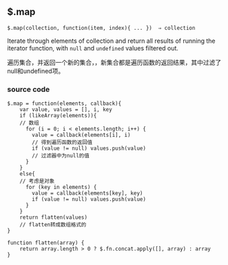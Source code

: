 ## $.map

```
$.map(collection, function(item, index){ ... })  ⇒ collection
```

Iterate through elements of collection and return all results of running the iterator function, with `null` and `undefined` values filtered out.

遍历集合，并返回一个新的集合，，新集合都是遍历函数的返回结果，其中过滤了null和undefined项。



### source code

```
$.map = function(elements, callback){
    var value, values = [], i, key
    if (likeArray(elements)){
    // 数组
      for (i = 0; i < elements.length; i++) {
        value = callback(elements[i], i)
        // 得到遍历函数的返回值
        if (value != null) values.push(value)
        // 过滤器中为null的值
      }
    }
    else{
    // 考虑是对象
      for (key in elements) {
        value = callback(elements[key], key)
        if (value != null) values.push(value)
      }
    }
    return flatten(values)
    // flatten转成数组格式的
}

function flatten(array) {
	return array.length > 0 ? $.fn.concat.apply([], array) : array
}
```

